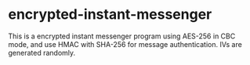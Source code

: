 # encrypted-instant-messenger

This is a encrypted instant messenger program using AES-256 in CBC mode, and use HMAC with SHA-256 for message authentication. IVs are generated randomly.
